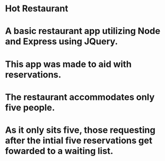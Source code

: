 # Hot Restaurant

# A basic restaurant app utilizing Node and Express using JQuery. 

# This app was made to aid with reservations. 

# The restaurant accommodates only five people.

# As it only sits five, those requesting after the intial five reservations get fowarded to a waiting list. 
